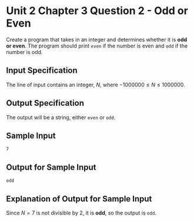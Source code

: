 # Unit 2 Chapter 3 Question 2 - Odd or Even  
Create a program that takes in an integer and determines whether it is **odd or even**. The program should print `even` if the number is even and `odd` if the number is odd.  

## Input Specification  
The line of input contains an integer, $N$, where $-1000000 \leq N \leq 1000000$.  

## Output Specification  
The output will be a string, either `even` or `odd`.  

## Sample Input
```
7
```

## Output for Sample Input
```
odd
```

## Explanation of Output for Sample Input  
Since $N = 7$ is not divisible by 2, it is **odd**, so the output is `odd`.  